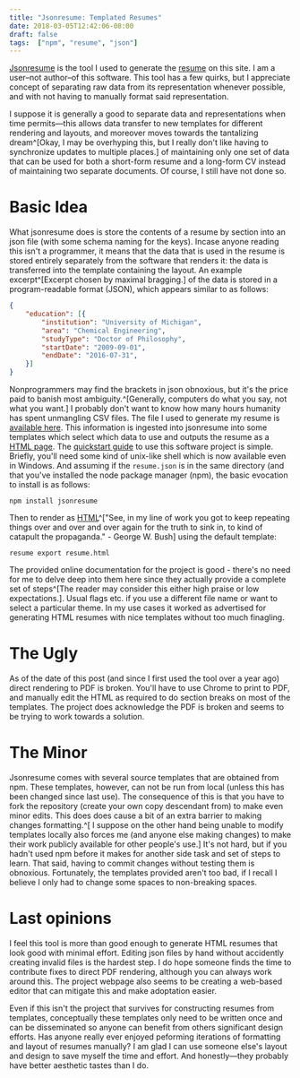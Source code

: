 ```yaml
---
title: "Jsonresume: Templated Resumes"
date: 2018-03-05T12:42:06-08:00
draft: false
tags:  ["npm", "resume", "json"]
---
```


[Jsonresume](https://jsonresume.org/schema) is the tool I used to generate the [resume](/resume/resume.html) on this site. I am a user&ndash;not author&ndash;of this software.  This tool has a few quirks, but I appreciate concept of separating raw data from its representation whenever possible, and with not having to manually format said representation.

<!--more-->

I suppose it is generally a good to separate data and representations when time permits&mdash;this allows data transfer to new templates for different rendering and layouts, and moreover moves towards the tantalizing dream^[Okay, I may be overhyping this, but I really don't like having to synchronize updates to multiple places.] of maintaining only one set of data that can be used for both a short-form resume and a long-form CV instead of maintaining two separate documents.  Of course, I still have not done so.

# Basic Idea

What jsonresume does is store the contents of a resume by section into an json file (with some schema naming for the keys).  Incase anyone reading this isn't a programmer, it means that the data that is used in the resume is stored entirely separately from the software that renders it: the data is transferred into the template containing the layout.  An example excerpt^[Excerpt chosen by maximal bragging.] of the data is stored in a program-readable format (JSON), which appears similar to as follows:

```json
{
    "education": [{
        "institution": "University of Michigan",
        "area": "Chemical Engineering",
        "studyType": "Doctor of Philosophy",
        "startDate": "2009-09-01",
        "endDate": "2016-07-31",
    }]
}
```

Nonprogrammers may find the brackets in json obnoxious, but it's the price paid to banish most ambiguity.^[Generally, computers do what you say, not what you want.] I probably don't want to know how many hours humanity has spent unmangling CSV files. The file I used to generate my resume is [available here](/json/resume.json).  This information is ingested into jsonresume into some templates which select which data to use and outputs the resume as a [HTML page](/resume/resume/).  The [quickstart guide](https://jsonresume.org/getting-started/) to use this software project is simple.
Briefly, you'll need some kind of unix-like shell which is now available even in Windows. And assuming if the `resume.json` is in the same directory (and that you've installed the node package manager (npm), the basic evocation to install is as follows:

```
npm install jsonresume
```

Then to render as [HTML](/resume/resume/)^["See, in my line of work you got to keep repeating things over and over and over again for the truth to sink in, to kind of catapult the propaganda." - George W. Bush] using the default template:

```
resume export resume.html
```

The provided online documentation for the project is good - there's no need for me to delve deep into them here since they actually provide a complete set of steps^[The reader may consider this either high praise or low expectations.].  Usual flags etc. if you use a different file name or want to select a particular theme.  In my use cases it worked as advertised for generating HTML resumes with nice templates without too much finagling.

# The Ugly

As of the date of this post (and since I first used the tool over a year ago) direct rendering to PDF is broken.  You'll have to use Chrome to print to PDF, and manually edit the HTML as required to do section breaks on most of the templates. The project does acknowledge the PDF is broken and seems to be trying to work towards a solution.

# The Minor

Jsonresume comes with several source templates that are obtained from npm.
These templates, however, can not be run from local (unless this has been changed since last use).  The consequence of this is that you have to fork the repository (create your own copy descendant from) to make even minor edits.  This does does cause a bit of an extra barrier to making changes formatting.^[ I suppose on the other hand being unable to modify templates locally also forces me (and anyone else making changes) to make their work publicly available for other people's use.] It's not hard, but if you hadn't used npm before it makes for another side task and set of steps to learn.  That said, having to commit changes without testing them is obnoxious.  Fortunately, the templates provided aren't too bad, if I recall I believe I only had to change some spaces to non-breaking spaces.

# Last opinions

I feel this tool is more than good enough to generate HTML resumes that look good with minimal effort.  Editing json files by hand without accidently creating invalid files is the hardest step.  I do hope someone finds the time to contribute fixes to direct PDF rendering, although you can always work around this.  The project webpage also seems to be creating a web-based editor that can mitigate this and make adoptation easier.

Even if this isn't the project that survives for constructing resumes from templates, conceptually these templates only need to be written once and can be disseminated so anyone can benefit from others significant design efforts.
Has anyone really ever enjoyed peforming iterations of formatting and layout of resumes manually?
I am glad I can use someone else's layout and design to save myself the time and effort.
And honestly&mdash;they probably have better aesthetic tastes than I do.
